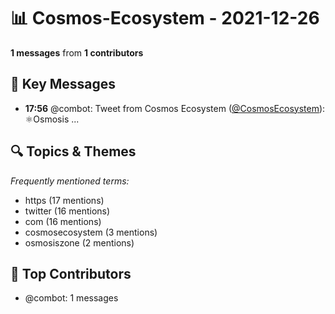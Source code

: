 # 📊 Cosmos-Ecosystem - 2021-12-26
**1 messages** from **1 contributors**

## 💬 Key Messages
- **17:56** @combot: Tweet from Cosmos Ecosystem ([@CosmosEcosystem](https://twitter.com/CosmosEcosystem)):
⚛️Osmosis ...

## 🔍 Topics & Themes
*Frequently mentioned terms:*
- https (17 mentions)
- twitter (16 mentions)
- com (16 mentions)
- cosmosecosystem (3 mentions)
- osmosiszone (2 mentions)

## 👥 Top Contributors
- @combot: 1 messages